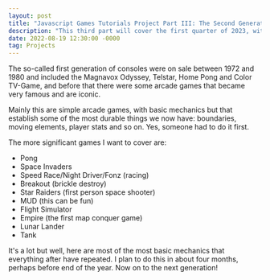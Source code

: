 ```yaml
---
layout: post
title: "Javascript Games Tutorials Project Part III: The Second Generation, More Classics"
description: "This third part will cover the first quarter of 2023, with more classics in the making."
date: 2022-08-19 12:30:00 -0000
tag: Projects
---
```

The so-called first generation of consoles were on sale between 1972 and 1980 and included the Magnavox Odyssey, Telstar, Home Pong and Color TV-Game, and before that there were some arcade games that became very famous and are iconic.

Mainly this are simple arcade games, with basic mechanics but that establish some of the most durable things we now have: boundaries, moving elements, player stats and so on. Yes, someone had to do it first.

The more significant games I want to cover are:

- Pong
- Space Invaders
- Speed Race/Night Driver/Fonz (racing)
- Breakout (brickle destroy)
- Star Raiders (first person space shooter)
- MUD (this can be fun)
- Flight Simulator
- Empire (the first map conquer game)
- Lunar Lander
- Tank

It's a lot but well, here are most of the most basic mechanics that everything after have repeated. I plan to do this in about four months, perhaps before end of the year. Now on to the next generation!